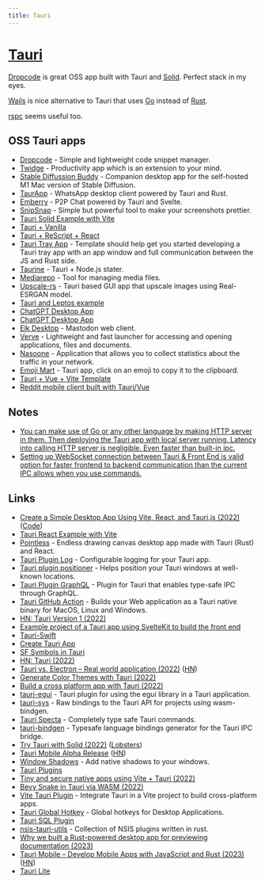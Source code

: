 ```yaml
---
title: Tauri
---
```


# [Tauri](https://tauri.studio/)

[Dropcode](https://github.com/egoist/dropcode) is great OSS app built with Tauri and [Solid](../../javascript/js-libraries/solid.md). Perfect stack in my eyes.

[Wails](../../go/go-libraries/wails.md) is nice alternative to Tauri that uses [Go](../../go/go.md) instead of [Rust](../rust.md).

[rspc](https://github.com/oscartbeaumont/rspc) seems useful too.

## OSS Tauri apps

- [Dropcode](https://github.com/egoist/dropcode) - Simple and lightweight code snippet manager.
- [Twidge](https://github.com/twidgeapp/twidge) - Productivity app which is an extension to your mind.
- [Stable Diffussion Buddy](https://github.com/breadthe/sd-buddy) - Companion desktop app for the self-hosted M1 Mac version of Stable Diffusion.
- [TaurApp](https://github.com/erayerdin/taurapp) - WhatsApp desktop client powered by Tauri and Rust.
- [Emberry](https://github.com/emberry-org/emberry) - P2P Chat powered by Tauri and Svelte.
- [SnipSnap](https://github.com/FarazPatankar/snip-snap) - Simple but powerful tool to make your screenshots prettier.
- [Tauri Solid Example with Vite](https://github.com/lukethacoder/tauri-solid-example)
- [Tauri + Vanilla](https://github.com/joepio/tauri-launcher)
- [Tauri + ReScript + React](https://github.com/JonasKruckenberg/tauri-rescript-template)
- [Tauri Tray App](https://github.com/jondot/tauri-tray-app) - Template should help get you started developing a Tauri tray app with an app window and full communication between the JS and Rust side.
- [Taurine](https://github.com/Perfect7M/taurine) - Tauri + Node.js stater.
- [Mediarepo](https://github.com/Trivernis/mediarepo) - Tool for managing media files.
- [Upscale-rs](https://github.com/OLoKo64/upscale-rs) - Tauri based GUI app that upscale images using Real-ESRGAN model.
- [Tauri and Leptos example](https://github.com/michalvavra/tauri-leptos-example)
- [ChatGPT Desktop App](https://github.com/sonnylazuardi/chatgpt-desktop)
- [ChatGPT Desktop App](https://github.com/lencx/ChatGPT)
- [Elk Desktop](https://github.com/elk-zone/elk-desktop) - Mastodon web client.
- [Verve](https://github.com/ParthJadhav/verve) - Lightweight and fast launcher for accessing and opening applications, files and documents.
- [Nasoone](https://github.com/davideaimar/nasoone) - Application that allows you to collect statistics about the traffic in your network.
- [Emoji Mart](https://github.com/Simon-Laux/tauri-emoji-mart-app) - Tauri app, click on an emoji to copy it to the clipboard.
- [Tauri + Vue + Vite Template](https://github.com/Uninen/tauri-vue-template)
- [Reddit mobile client built with Tauri/Vue](https://github.com/Leoglme/tauri-reddit-mobile-app)

## Notes

- [You can make use of Go or any other language by making HTTP server in them. Then deploying the Tauri app with local server running. Latency into calling HTTP server is negligible. Even faster than built-in ipc.](https://discord.com/channels/616186924390023171/731495028677148753/1040040229626716230)
- [Setting up WebSocket connection between Tauri & Front End is valid option for faster frontend to backend communication than the current IPC allows when you use commands.](https://discord.com/channels/616186924390023171/731495028677148753/1040752725719253032)

## Links

- [Create a Simple Desktop App Using Vite, React, and Tauri.js (2022)](https://www.agallio.xyz/post/simple-desktop-app-tauri/) ([Code](https://github.com/agallio/simple-desktop-app-tauri))
- [Tauri React Example with Vite](https://github.com/lukethacoder/tauri-react-example)
- [Pointless](https://github.com/kkoomen/pointless) - Endless drawing canvas desktop app made with Tauri (Rust) and React.
- [Tauri Plugin Log](https://github.com/tauri-apps/tauri-plugin-log) - Configurable logging for your Tauri app.
- [Tauri plugin positioner](https://github.com/JonasKruckenberg/tauri-plugin-positioner) - Helps position your Tauri windows at well-known locations.
- [Tauri Plugin GraphQL](https://github.com/JonasKruckenberg/tauri-plugin-graphql) - Plugin for Tauri that enables type-safe IPC through GraphQL.
- [Tauri GitHub Action](https://github.com/tauri-apps/tauri-action) - Builds your Web application as a Tauri native binary for MacOS, Linux and Windows.
- [HN: Tauri Version 1 (2022)](https://news.ycombinator.com/item?id=31764015)
- [Example project of a Tauri app using SvelteKit to build the front end](https://github.com/Stijn-B/tauri-sveltekit-example)
- [Tauri-Swift](https://github.com/lorenzolewis/tauri-swift)
- [Create Tauri App](https://github.com/tauri-apps/create-tauri-app)
- [SF Symbols in Tauri](https://github.com/JonasKruckenberg/tauri-symbols)
- [HN: Tauri (2022)](https://news.ycombinator.com/item?id=32446374)
- [Tauri vs. Electron – Real world application (2022)](https://www.levminer.com/blog/tauri-vs-electron) ([HN](https://news.ycombinator.com/item?id=32550267))
- [Generate Color Themes with Tauri (2022)](https://www.youtube.com/watch?v=zawhqLA7N9Y)
- [Build a cross platform app with Tauri (2022)](https://ghostdev.xyz/posts/build-a-cross-platform-app-with-tauri/)
- [tauri-egui](https://github.com/tauri-apps/tauri-egui) - Tauri plugin for using the egui library in a Tauri application.
- [tauri-sys](https://github.com/JonasKruckenberg/tauri-sys) - Raw bindings to the Tauri API for projects using wasm-bindgen.
- [Tauri Specta](https://github.com/oscartbeaumont/tauri-specta) - Completely type safe Tauri commands.
- [tauri-bindgen](https://github.com/JonasKruckenberg/tauri-bindgen) - Typesafe language bindings generator for the Tauri IPC bridge.
- [Try Tauri with Solid (2022)](https://philidor.dev/blog/tauri-solidjs-macos/) ([Lobsters](https://lobste.rs/s/qdginb/try_tauri))
- [Tauri Mobile Alpha Release](https://tauri.app/blog/2022/12/09/tauri-mobile-alpha/) ([HN](https://news.ycombinator.com/item?id=33931458))
- [Window Shadows](https://github.com/tauri-apps/window-shadows) - Add native shadows to your windows.
- [Tauri Plugins](https://github.com/tauri-apps/plugins-workspace)
- [Tiny and secure native apps using Vite + Tauri (2022)](https://www.youtube.com/watch?v=_dJDjVG1wWs)
- [Bevy Snake in Tauri via WASM (2022)](https://www.youtube.com/watch?v=0KBsbrhKt34)
- [Vite Tauri Plugin](https://github.com/amrbashir/vite-plugin-tauri) - Integrate Tauri in a Vite project to build cross-platform apps.
- [Tauri Global Hotkey](https://github.com/amrbashir/global-hotkey) - Global hotkeys for Desktop Applications.
- [Tauri SQL Plugin](https://github.com/tauri-apps/tauri-plugin-sql)
- [nsis-tauri-utils](https://github.com/tauri-apps/nsis-tauri-utils) - Collection of NSIS plugins written in rust.
- [Why we built a Rust-powered desktop app for previewing documentation (2023)](https://www.doctave.com/blog/2023/02/02/why-we-built-a-rust-powered-desktop-app-for-previewing-documentation.html)
- [Tauri Mobile – Develop Mobile Apps with JavaScript and Rust (2023)](https://studioterabyte.nl/en/blog/tauri-mobile-app-development) ([HN](https://news.ycombinator.com/item?id=34979910))
- [Tauri Lite](https://github.com/bramblex/tauri-lite)
